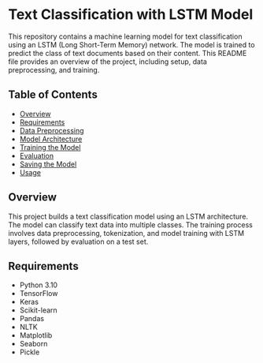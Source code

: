 # Text Classification with LSTM Model

This repository contains a machine learning model for text classification using an LSTM (Long Short-Term Memory) network. The model is trained to predict the class of text documents based on their content. This README file provides an overview of the project, including setup, data preprocessing, and training.

## Table of Contents

- [Overview](#overview)
- [Requirements](#requirements)
- [Data Preprocessing](#data-preprocessing)
- [Model Architecture](#model-architecture)
- [Training the Model](#training-the-model)
- [Evaluation](#evaluation)
- [Saving the Model](#saving-the-model)
- [Usage](#usage)

## Overview

This project builds a text classification model using an LSTM architecture. The model can classify text data into multiple classes. The training process involves data preprocessing, tokenization, and model training with LSTM layers, followed by evaluation on a test set.

## Requirements

- Python 3.10
- TensorFlow
- Keras
- Scikit-learn
- Pandas
- NLTK
- Matplotlib
- Seaborn
- Pickle


